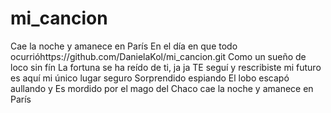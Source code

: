 # mi_cancion
Cae la noche y amanece en París
En el día en que todo ocurrióhttps://github.com/DanielaKol/mi_cancion.git
Como un sueño de loco sin fín
La fortuna se ha reído de ti, ja ja
TE seguí y rescribiste mi futuro
es aquí mi único lugar seguro 
Sorprendido espiando
El lobo escapó aullando y
Es mordido por el mago del Chaco
cae la noche y amanece en París
